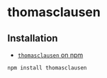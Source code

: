 # thomasclausen

## Installation

* [`thomasclausen` on npm](https://www.npmjs.com/package/thomasclausen)

```sh
npm install thomasclausen
```
